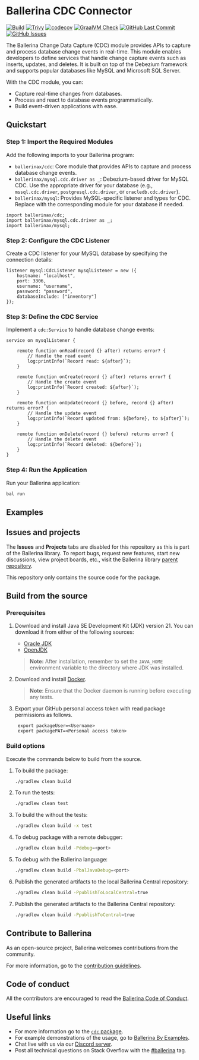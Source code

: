 Ballerina CDC Connector
===================

  [![Build](https://github.com/ballerina-platform/module-ballerinax-cdc/actions/workflows/ci.yml/badge.svg)](https://github.com/ballerina-platform/module-ballerinax-cdc/actions/workflows/ci.yml)
  [![Trivy](https://github.com/ballerina-platform/module-ballerinax-cdc/actions/workflows/trivy-scan.yml/badge.svg)](https://github.com/ballerina-platform/module-ballerinax-cdc/actions/workflows/trivy-scan.yml)
  [![codecov](https://codecov.io/gh/ballerina-platform/module-ballerinax-cdc/branch/main/graph/badge.svg)](https://codecov.io/gh/ballerina-platform/module-ballerinax-cdc)
  [![GraalVM Check](https://github.com/ballerina-platform/module-ballerinax-cdc/actions/workflows/build-with-bal-test-graalvm.yml/badge.svg)](https://github.com/ballerina-platform/module-ballerinax-cdc/actions/workflows/build-with-bal-test-graalvm.yml)
  [![GitHub Last Commit](https://img.shields.io/github/last-commit/ballerina-platform/module-ballerinax-cdc.svg)](https://github.com/ballerina-platform/module-ballerinax-cdc/commits/main)
  [![GitHub Issues](https://img.shields.io/github/issues/ballerina-platform/ballerina-library/module/cdc.svg?label=Open%20Issues)](https://github.com/ballerina-platform/ballerina-library/labels/module%2Fcdc)

The Ballerina Change Data Capture (CDC) module provides APIs to capture and process database change events in real-time. This module enables developers to define services that handle change capture events such as inserts, updates, and deletes. It is built on top of the Debezium framework and supports popular databases like MySQL and Microsoft SQL Server.

With the CDC module, you can:
- Capture real-time changes from databases.
- Process and react to database events programmatically.
- Build event-driven applications with ease.

## Quickstart

### Step 1: Import the Required Modules

Add the following imports to your Ballerina program:

- `ballerinax/cdc`: Core module that provides APIs to capture and process database change events.
- `ballerinax/mysql.cdc.driver as _`: Debezium-based driver for MySQL CDC. Use the appropriate driver for your database (e.g., `mssql.cdc.driver`, `postgresql.cdc.driver`, or `oracledb.cdc.driver`).
- `ballerinax/mysql`: Provides MySQL-specific listener and types for CDC. Replace with the corresponding module for your database if needed.

```ballerina
import ballerinax/cdc;
import ballerinax/mysql.cdc.driver as _;
import ballerinax/mysql;
```

### Step 2: Configure the CDC Listener

Create a CDC listener for your MySQL database by specifying the connection details:

```ballerina
listener mysql:CdcListener mysqlListener = new ({
    hostname: "localhost",
    port: 3306,
    username: "username",
    password: "password",
    databaseInclude: ["inventory"]
});
```

### Step 3: Define the CDC Service

Implement a `cdc:Service` to handle database change events:

```ballerina
service on mysqlListener {

    remote function onRead(record {} after) returns error? {
        // Handle the read event
        log:printInfo(`Record read: ${after}`);
    }

    remote function onCreate(record {} after) returns error? {
        // Handle the create event
        log:printInfo(`Record created: ${after}`);
    }

    remote function onUpdate(record {} before, record {} after) returns error? {
        // Handle the update event
        log:printInfo(`Record updated from: ${before}, to ${after}`);
    }

    remote function onDelete(record {} before) returns error? {
        // Handle the delete event
        log:printInfo(`Record deleted: ${before}`);
    }
}
```

### Step 4: Run the Application

Run your Ballerina application:

```bash
bal run
```

## Examples


## Issues and projects

The **Issues** and **Projects** tabs are disabled for this repository as this is part of the Ballerina library. To report bugs, request new features, start new discussions, view project boards, etc., visit the Ballerina library [parent repository](https://github.com/ballerina-platform/ballerina-library).

This repository only contains the source code for the package.

## Build from the source

### Prerequisites

1. Download and install Java SE Development Kit (JDK) version 21. You can download it from either of the following sources:

   * [Oracle JDK](https://www.oracle.com/java/technologies/downloads/)
   * [OpenJDK](https://adoptium.net/)

    > **Note:** After installation, remember to set the `JAVA_HOME` environment variable to the directory where JDK was installed.

2. Download and install [Docker](https://www.docker.com/get-started).

    > **Note**: Ensure that the Docker daemon is running before executing any tests.

3. Export your GitHub personal access token with read package permissions as follows.
        
        export packageUser=<Username>
        export packagePAT=<Personal access token>

### Build options

Execute the commands below to build from the source.

1. To build the package:

   ```bash
   ./gradlew clean build
   ```

2. To run the tests:

   ```bash
   ./gradlew clean test
   ```

3. To build the without the tests:

   ```bash
   ./gradlew clean build -x test
   ```

4. To debug package with a remote debugger:

   ```bash
   ./gradlew clean build -Pdebug=<port>
   ```

5. To debug with the Ballerina language:

   ```bash
   ./gradlew clean build -PbalJavaDebug=<port>
   ```

6. Publish the generated artifacts to the local Ballerina Central repository:

    ```bash
    ./gradlew clean build -PpublishToLocalCentral=true
    ```

7. Publish the generated artifacts to the Ballerina Central repository:

   ```bash
   ./gradlew clean build -PpublishToCentral=true
   ```

## Contribute to Ballerina

As an open-source project, Ballerina welcomes contributions from the community.

For more information, go to the [contribution guidelines](https://github.com/ballerina-platform/ballerina-lang/blob/master/CONTRIBUTING.md).

## Code of conduct

All the contributors are encouraged to read the [Ballerina Code of Conduct](https://ballerina.io/code-of-conduct).

## Useful links

* For more information go to the [`cdc` package](https://lib.ballerina.io/ballerinax/cdc/latest).
* For example demonstrations of the usage, go to [Ballerina By Examples](https://ballerina.io/learn/by-example/).
* Chat live with us via our [Discord server](https://discord.gg/ballerinalang).
* Post all technical questions on Stack Overflow with the [#ballerina](https://stackoverflow.com/questions/tagged/ballerina) tag.
